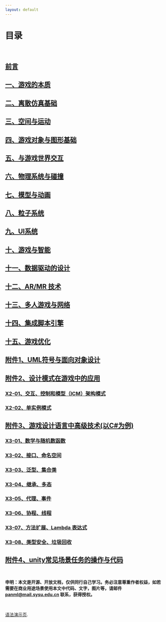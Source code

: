 ```yaml
---
layout: default
---
```


# [](#TOC)目录

&nbsp;&nbsp; 

## [前言](preface)
## [一、游戏的本质](01-nature-of-game)
## [二、离散仿真基础](02-dscrete-simulation-basic)
## [三、空间与运动](03-space-and-motion)
## [四、游戏对象与图形基础](04-gameobject-and-graphics)
## [五、与游戏世界交互](05-interaction-with-gameworld)
## [六、物理系统与碰撞](06-physics-and-collision)
## [七、模型与动画](07-model-and-animation)
## [八、粒子系统](08-particle-system)
## [九、UI系统]()
## [十、游戏与智能]()
## [十一、数据驱动的设计]()
## [十二、AR/MR 技术](12-AR-and-MR)
## [十三、多人游戏与网络](13-Multiplayer-and-Networking)
## [十四、集成脚本引擎]()
## [十五、游戏优化]()
## [附件1、UML符号与面向对象设计](x1-uml-notation)
## [附件2、设计模式在游戏中的应用]()
### [X2-01、交互、控制和模型（ICM）架构模式]()
### [X2-02、单实例模式]()
## [附件3、游戏设计语言中高级技术(以C#为例)]()
### [X3-01、数学与随机数函数]()
### [X3-02、接口、命名空间]()
### [X3-03、泛型、集合类]()
### [X3-04、继承、多态]()
### [X3-05、代理、事件]()
### [X3-06、协程、线程]()
### [X3-07、方法扩展、Lambda 表达式]()
### [X3-08、类型安全、垃圾回收]()
## [附件4、unity常见场景任务的操作与代码]()


&nbsp; &nbsp;

**申明：本文是开源、开放文档，仅供同行自己学习。务必注意尊重作者权益，如若需要在商业用途场景使用本文中代码、文字，图片等，请邮件 panml@mail.sysu.edu.cn 联系，获得授权。**

&nbsp;

[语法演示页](demo).